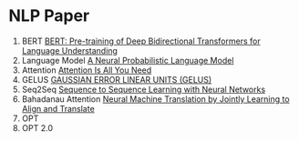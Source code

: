 # NLP Paper

1. BERT [BERT: Pre-training of Deep Bidirectional Transformers for Language Understanding](https://arxiv.org/pdf/1810.04805.pdf)
2. Language Model [A Neural Probabilistic Language Model](https://github.com/AaronWong/notes/blob/master/deep_learning/paper/pdf/A_Neural_Probabilistic_Language_Model.pdf)
3. Attention [Attention Is All You Need](https://arxiv.org/pdf/1706.03762.pdf)
4. GELUS [GAUSSIAN ERROR LINEAR UNITS (GELUS)](https://arxiv.org/pdf/1606.08415.pdf)
5. Seq2Seq [Sequence to Sequence Learning with Neural Networks](https://arxiv.org/pdf/1409.3215.pdf)
6. Bahadanau Attention [Neural Machine Translation by Jointly Learning to Align and Translate](https://arxiv.org/pdf/1409.0473.pdf)
7. OPT
8. OPT 2.0
